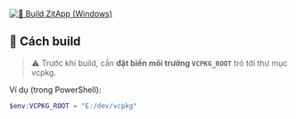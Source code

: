 [![🔧 Build ZitApp (Windows)](https://github.com/eTog205/zitapp/actions/workflows/build_window.yml/badge.svg)](https://github.com/eTog205/zitapp/actions/workflows/build_window.yml)

## 🔧 Cách build
> ⚠️ Trước khi build, cần **đặt biến môi trường `VCPKG_ROOT`** trỏ tới thư mục vcpkg.

Ví dụ (trong PowerShell):

```powershell
$env:VCPKG_ROOT = "E:/dev/vcpkg"
